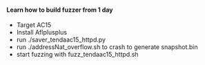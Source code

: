 #### Learn how to build fuzzer from 1 day

- Target AC15
- Install Aflplusplus
- run ./saver_tendaac15_httpd.py
- run ./addressNat_overflow.sh to crash to generate snapshot.bin
- start fuzzing with fuzz_tendaac15_httpd.sh

